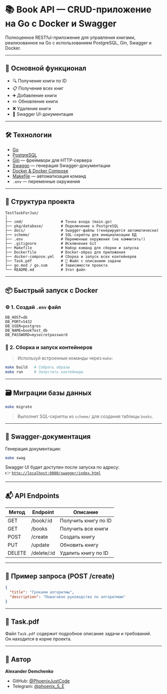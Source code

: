 # 📚 Book API — CRUD-приложение на Go с Docker и Swagger

Полноценное RESTful-приложение для управления книгами, реализованное на Go с использованием PostgreSQL, Gin, Swagger и Docker.

---

## 🚀 Основной функционал

- 🔍 Получение книги по ID
- 📋 Получение всех книг
- ➕ Добавление книги
- ✏️ Обновление книги
- ❌ Удаление книги
- 📑 Swagger UI-документация

---

## 🛠️ Технологии

- [Go](https://golang.org/)
- [PostgreSQL](https://www.postgresql.org/)
- [Gin](https://github.com/gin-gonic/gin) — фреймворк для HTTP-сервера
- [Swaggo](https://github.com/swaggo/swag) — генерация Swagger-документации
- [Docker & Docker Compose](https://www.docker.com/)
- [Makefile](https://www.gnu.org/software/make/) — автоматизация команд
- `.env` — переменные окружения

---

## 📁 Структура проекта

```
TestTaskForJun/
│
├── cmd/                 # Точка входа (main.go)
├── pkg/database/        # Подключение к PostgreSQL
├── docs/                # Swagger-файлы (генерируются автоматически)
├── scheme/              # SQL-скрипты для инициализации БД
├── .env                 # Переменные окружения (не коммитить!)
├── .gitignore           # Исключения Git
├── Makefile             # Набор команд для сборки и запуска
├── Dockerfile           # Docker-образ для приложения
├── docker-compose.yml   # Сборка и запуск всех контейнеров
├── Task.pdf             # 📄 Файл с описанием задачи
├── go.mod / go.sum      # Зависимости проекта
└── README.md            # Этот файл
```

---

## 📦 Быстрый запуск с Docker

### ⚙️ 1. Создай `.env` файл

```env
DB_HOST=db
DB_PORT=5432
DB_USER=postgres
DB_NAME=bookTest_db
DB_PASSWORD=mysecretpassword
```

### 🐳 2. Сборка и запуск контейнеров

> Используй встроенные команды через `make`:

```bash
make build   # Собрать образы
make run     # Запустить контейнеры
```

---

## 🗃️ Миграции базы данных

```bash
make migrate
```

> Выполнит SQL-скрипты из `scheme/` для создания таблицы `books`.

---

## 📑 Swagger-документация

Генерация документации:

```bash
make swag
```

Swagger UI будет доступен после запуска по адресу:  
👉 [`http://localhost:8080/swagger/index.html`](http://localhost:8080/swagger/index.html)

---

## 📬 API Endpoints

| Метод  | Endpoint     | Описание                |
|--------|--------------|-------------------------|
| GET    | /book/:id    | Получить книгу по ID    |
| GET    | /books       | Получить все книги      |
| POST   | /create      | Создать книгу           |
| PUT    | /update      | Обновить книгу          |
| DELETE | /delete/:id  | Удалить книгу по ID     |

---

## 🔎 Пример запроса (POST /create)

```json
{
  "title": "Грокаем алгоритмы",
  "description": "Пошаговое руководство по алгоритмам"
}
```

---

## 📄 Task.pdf

Файл `Task.pdf` содержит подробное описание задачи и требований.  
Он находится в корне проекта.

---

## 🤝 Автор

**Alexander Demchenko**  
- GitHub: [@PhoenixJustCode](https://github.com/PhoenixJustCode)  
- Telegram: [@phoenix_S_E](https://t.me/phoenix_S_E)
